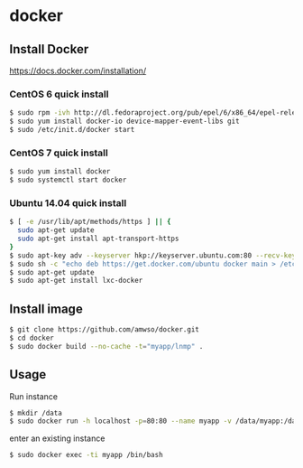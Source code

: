 docker
======

## Install Docker

https://docs.docker.com/installation/

### CentOS 6 quick install

```bash
$ sudo rpm -ivh http://dl.fedoraproject.org/pub/epel/6/x86_64/epel-release-6-8.noarch.rpm
$ sudo yum install docker-io device-mapper-event-libs git
$ sudo /etc/init.d/docker start
```

### CentOS 7 quick install

```bash
$ sudo yum install docker
$ sudo systemctl start docker
```

### Ubuntu 14.04 quick install

```bash
$ [ -e /usr/lib/apt/methods/https ] || {
  sudo apt-get update
  sudo apt-get install apt-transport-https
}
$ sudo apt-key adv --keyserver hkp://keyserver.ubuntu.com:80 --recv-keys 36A1D7869245C8950F966E92D8576A8BA88D21E9
$ sudo sh -c "echo deb https://get.docker.com/ubuntu docker main > /etc/apt/sources.list.d/docker.list"
$ sudo apt-get update
$ sudo apt-get install lxc-docker
```

## Install image 

```bash
$ git clone https://github.com/amwso/docker.git
$ cd docker
$ sudo docker build --no-cache -t="myapp/lnmp" .
```

## Usage 

Run instance

```bash
$ mkdir /data
$ sudo docker run -h localhost -p=80:80 --name myapp -v /data/myapp:/data -d -t -i myapp/lnmp /bin/bash /root/sbin/init.sh
```

enter an existing instance

```bash
$ sudo docker exec -ti myapp /bin/bash
```
